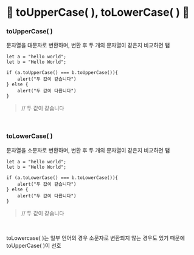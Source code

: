 # 🎃 toUpperCase( ), toLowerCase( ) 🎃
### toUpperCase( )
문자열을 대문자로 변환하며, 변환 후 두 개의 문자열이 같은지 비교하면 됌
```
let a = "hello world";
let b = "Hello World";

if (a.toUpperCase() === b.toUpperCase()){
    alert("두 값이 같습니다")
} else {
    alert("두 값이 다릅니다")
}
```

>// 두 값이 같습니다

<br/>

### toLowerCase( )
문자열을 소문자로 변환하며, 변환 후 두 개의 문자열이 같은지 비교하면 됌
```
let a = "hello world";
let b = "Hello World";

if (a.toLowerCase() === b.toLowerCase()){
    alert("두 값이 같습니다")
} else {
    alert("두 값이 다릅니다")
}
```

>// 두 값이 같습니다

<br/>

toLowercase( )는 일부 언어의 경우 소문자로 변환되지 않는 경우도 있기 때문에 toUpperCase( )이 선호
